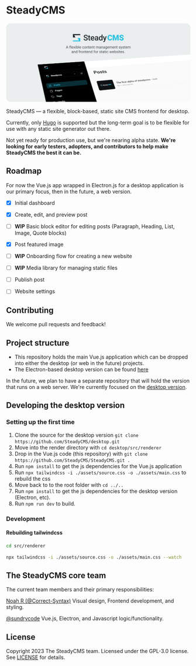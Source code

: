 # SteadyCMS

[![SteadyCMS](/.readme/steadycms-banner.png)](https://steadycms.github.io)

SteadyCMS — a flexible, block-based, static site CMS frontend for desktop.

Currently, only [Hugo](https://gohugo.io) is supported but the long-term goal is to be flexible for use with any static site generator out there.

Not yet ready for production use, but we're nearing alpha state. **We're looking for early testers, adopters, and contributors to help make SteadyCMS the best it can be.**


## Roadmap

For now the Vue.js app wrapped in Electron.js for a desktop application is our primary focus, then in the future, a web version. 

- [x] Initial dashboard
- [x] Create, edit, and preview post
- [ ] **WIP** Basic block editor for editing posts (Paragraph, Heading, List, Image, Quote blocks)
- [x] Post featured image
- [ ] **WIP** Onboarding flow for creating a new website
- [ ] **WIP** Media library for managing static files
- [ ] Publish post
- [ ] Website settings


## Contributing

We welcome pull requests and feedback!


## Project structure

- This repository holds the main Vue.js application which can be dropped into either the desktop (or web in the future) projects.
- The Electron-based desktop version can be found [here](https://github.com/SteadyCMS/desktop)

In the future, we plan to have a separate repository that will hold the version that runs on a web server. We're currently focused on the [desktop version](https://github.com/SteadyCMS/desktop).

## Developing the desktop version

### Setting up the first time

1. Clone the source for the desktop version ``git clone https://github.com/SteadyCMS/desktop.git``
2. Move into the render directory with ``cd desktop/src/renderer``
3. Drop in the Vue.js code (this repository) with ``git clone https://github.com/SteadyCMS/SteadyCMS.git .``
4. Run ``npm install`` to get the js dependencies for the Vue.js application
5. Run ``npx tailwindcss -i ./assets/source.css -o ./assets/main.css`` to rebuild the css
6. Move back to to the root folder with ``cd ../..``
7. Run ``npm install`` to get the js dependencies for the desktop version (Electron, etc).
8. Run ``npm run dev`` to build.

### Development

#### Rebuilding tailwindcss

```bash
cd src/renderer
```

```bash
npx tailwindcss -i ./assets/source.css -o ./assets/main.css --watch
```

## The SteadyCMS core team

The current team members and their primary responsibilities:

[Noah R (@Correct-Syntax)](https://github.com/Correct-Syntax) Visual design, Frontend development, and styling.

[@sundrycode](https://github.com/sundrycode) Vue.js, Electron, and Javascript logic/functionality.


## License

Copyright 2023 The SteadyCMS team. Licensed under the GPL-3.0 license. See [LICENSE](/LICENSE) for details.
